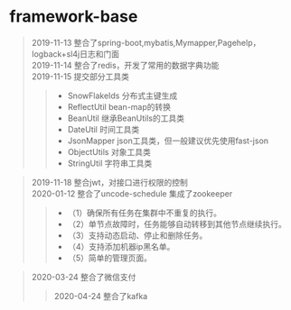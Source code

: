 # framework-base

>2019-11-13 整合了spring-boot,mybatis,Mymapper,Pagehelp，logback+sl4j日志和门面<br> 
>2019-11-14 整合了redis，开发了常用的数据字典功能<br> 
>2019-11-15 提交部分工具类<br> 
  >>* SnowFlakeIds 分布式主键生成<br> 
  >>* ReflectUtil  bean-map的转换<br> 
  >>* BeanUtil     继承BeanUtils的工具类<br> 
  >>* DateUtil     时间工具类<br> 
  >>* JsonMapper   json工具类，但一般建议优先使用fast-json<br> 
  >>* ObjectUtils  对象工具类<br> 
  >>* StringUtil   字符串工具类<br> 

>2019-11-18 整合jwt，对接口进行权限的控制<br> 
>2020-01-12 整合了uncode-schedule 集成了zookeeper
  >>* （1）确保所有任务在集群中不重复的执行。 
  >>* （2）单节点故障时，任务能够自动转移到其他节点继续执行。 
  >>* （3）支持动态启动、停止和删除任务。 
  >>* （4）支持添加机器ip黑名单。 
  >>* （5）简单的管理页面。

>2020-03-24 整合了微信支付
>>2020-04-24 整合了kafka

